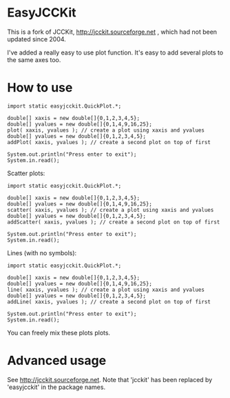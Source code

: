 EasyJCCKit
==========

This is a fork of JCCKit, http://jcckit.sourceforge.net , which had not been updated since 2004.

I've added a really easy to use plot function.  It's easy to add several plots 
to the same axes too.

How to use
==========

    import static easyjcckit.QuickPlot.*;

    double[] xaxis = new double[]{0,1,2,3,4,5};
    double[] yvalues = new double[]{0,1,4,9,16,25};
    plot( xaxis, yvalues ); // create a plot using xaxis and yvalues
    double[] yvalues = new double[]{0,1,2,3,4,5};
    addPlot( xaxis, yvalues ); // create a second plot on top of first

    System.out.println("Press enter to exit");
    System.in.read();

Scatter plots:

    import static easyjcckit.QuickPlot.*;

    double[] xaxis = new double[]{0,1,2,3,4,5};
    double[] yvalues = new double[]{0,1,4,9,16,25};
    scatter( xaxis, yvalues ); // create a plot using xaxis and yvalues
    double[] yvalues = new double[]{0,1,2,3,4,5};
    addScatter( xaxis, yvalues ); // create a second plot on top of first

    System.out.println("Press enter to exit");
    System.in.read();

Lines (with no symbols):


    import static easyjcckit.QuickPlot.*;

    double[] xaxis = new double[]{0,1,2,3,4,5};
    double[] yvalues = new double[]{0,1,4,9,16,25};
    line( xaxis, yvalues ); // create a plot using xaxis and yvalues
    double[] yvalues = new double[]{0,1,2,3,4,5};
    addLine( xaxis, yvalues ); // create a second plot on top of first

    System.out.println("Press enter to exit");
    System.in.read();

You can freely mix these plots plots.

Advanced usage
==============

See http://jcckit.sourceforge.net.  Note that 'jcckit' has been replaced by
'easyjcckit' in the package names.

